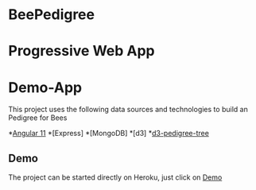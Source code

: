 # BeePedigree

# Progressive Web App
  # Demo-App

This project uses the following data sources and technologies to build an Pedigree for Bees

  *[Angular 11](https://angular.io/)
  *[Express]
  *[MongoDB]
  *[d3]
  *[d3-pedigree-tree ](https://github.com/solgenomics/d3-pedigree-tree)


## Demo

The project can be started directly on Heroku, just click on [Demo](https://ngbeepedigree.herokuapp.com/)


